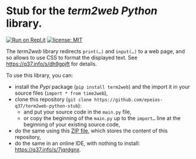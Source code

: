 # Stub for the *term2web* *Python* library.

[![Run on Repl.it](https://repl.it/badge/github/epeios-q37/tortoise-python)](https://q37.info/s/7jqrdgnx) [![license: MIT](https://img.shields.io/github/license/epeios-q37/term2web-python-stub)](https://github.com/epeios-q37/term2web-python/blob/master/LICENSE)

The *term2web* library redirects `print(…)` and `input(…)` to a web page, and so allows to use CSS to format the displayed text. See https://q37.info/s/dh9gpjft for details.

To use this library, you can:

- install the *Pypi* package (`pip install term2web`) and the import it in your source files (`import * from time2web`),
- clone this repository (`git clone https://github.com/epeios-q37/term2web-python-stub`):
  - and put your source code in the `main.py` file,
  - or copy the beginning of the `main.py` up to the `import…` line at the beginning of your existing source code,
- do the same using this [ZIP file](https://q37.info/s/pkcp7qxh), which stores the content of this repository,
- do the same in an online IDE, with nothing to install: <https://q37.info/s/7jqrdgnx>.

